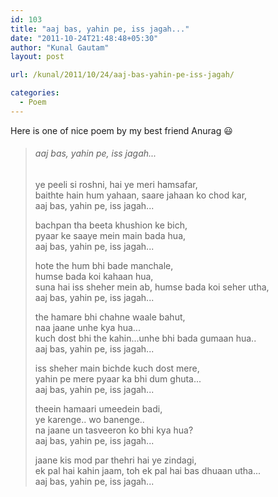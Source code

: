 ```yaml
---
id: 103
title: "aaj bas, yahin pe, iss jagah..."
date: "2011-10-24T21:48:48+05:30"
author: "Kunal Gautam"
layout: post

url: /kunal/2011/10/24/aaj-bas-yahin-pe-iss-jagah/

categories:
  - Poem
---
```


Here is one of nice poem by my best friend Anurag 😃

> ###### aaj bas, yahin pe, iss jagah...
>
> ye peeli si roshni, hai ye meri hamsafar,  
> baithte hain hum yahaan, saare jahaan ko chod kar,  
> aaj bas, yahin pe, iss jagah...
>
> bachpan tha beeta khushion ke bich,  
> pyaar ke saaye mein main bada hua,  
> aaj bas, yahin pe, iss jagah...
>
> hote the hum bhi bade manchale,  
> humse bada koi kahaan hua,  
> suna hai iss sheher mein ab, humse bada koi seher utha,  
> aaj bas, yahin pe, iss jagah...
>
> the hamare bhi chahne waale bahut,  
> naa jaane unhe kya hua...  
> kuch dost bhi the kahin...unhe bhi bada gumaan hua..  
> aaj bas, yahin pe, iss jagah...
>
> iss sheher main bichde kuch dost mere,  
> yahin pe mere pyaar ka bhi dum ghuta...  
> aaj bas, yahin pe, iss jagah...
>
> theein hamaari umeedein badi,  
> ye karenge.. wo banenge..  
> na jaane un tasveeron ko bhi kya hua?  
> aaj bas, yahin pe, iss jagah...
>
> jaane kis mod par thehri hai ye zindagi,  
> ek pal hai kahin jaam, toh ek pal hai bas dhuaan utha...  
> aaj bas, yahin pe, iss jagah...
